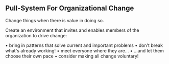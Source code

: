 ## Pull-System For Organizational Change

Change things when there is value in doing so.

Create an environment that invites and enables members of the organization to drive change:

• bring in patterns that solve current and important problems
  • don't break what's already working!
  • meet everyone where they are…
  • …and let them choose their own pace
• consider making all change voluntary!